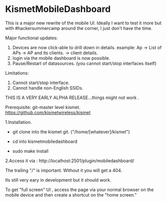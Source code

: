 # KismetMobileDashboard

This is a major new rewrite of the mobile UI. Ideally I want to test it more but with #hackersummercamp around the corner, I just don't have the time. 

Major functional updates:

1. Devices are now click-able to drill down in details. 
        example: Ap -> List of APs -> AP and its clients. -> client details. 
2. login via the mobile dashboard is now possible. 
3. Pause/Restart of datasources. (you cannot start/stop interfaces itself)


Limitations: 
1. Cannot start/stop interface.
2. Cannot handle non-English SSIDs.

THIS IS A VERY EARLY ALPHA RELEASE...things might not work . 


Prerequisite: git-master level kismet. https://github.com/kismetwireless/kismet

1.Installation.

 - git clone into the kismet git. ("/home/[whatever]/kismet") 
                    
- cd into kismetmobiledashboard

- sudo make install

2.Access it via : http://localhost:2501/plugin/mobiledashboard/

The trailing "/" is important. Without it you will get a 404.

Its still very eary in development but it should work.

To get "full screen" UI , access the page via your normal browser on the mobile device and then create a shortcut on the "home screen."